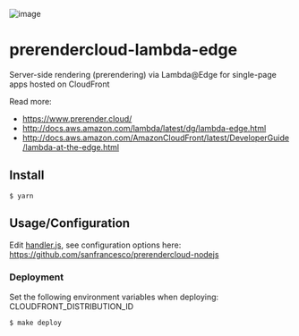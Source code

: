 ![image](https://cloud.githubusercontent.com/assets/22159102/21554484/9d542f5a-cdc4-11e6-8c4c-7730a9e9e2d1.png)

# prerendercloud-lambda-edge

Server-side rendering (prerendering) via Lambda@Edge for single-page apps hosted on CloudFront

Read more:

* https://www.prerender.cloud/
* http://docs.aws.amazon.com/lambda/latest/dg/lambda-edge.html
* http://docs.aws.amazon.com/AmazonCloudFront/latest/DeveloperGuide/lambda-at-the-edge.html

## Install

```
$ yarn
```

## Usage/Configuration

Edit [handler.js](/handler.js), see configuration options here: https://github.com/sanfrancesco/prerendercloud-nodejs

### Deployment
Set the following environment variables when deploying: CLOUDFRONT_DISTRIBUTION_ID

```
$ make deploy
```

